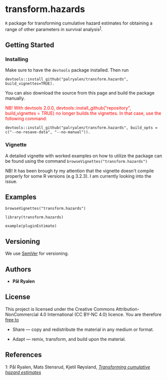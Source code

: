 # transform.hazards

```R``` package for transforming cumulative hazard estimates for obtaining a range of other parameters in survival analysis<sup>[1](#transforming)</sup>.

## Getting Started


### Installing

Make sure to have the ``devtools`` package installed. Then run

```
devtools::install_github("palryalen/transform.hazards", build_vignettes=TRUE).
```
You can also download the source from this page and build the package manually.

<font color="red">NB! With devtools 2.0.0, devtools::install_github("repository", build_vignettes = TRUE) no longer builds the vignettes. In that case, use the following command:</font>

```
devtools::install_github("palryalen/transform.hazards", build_opts = c("--no-resave-data", "--no-manual")).
```

### Vignette
A detailed vignette with worked examples on how to utilize the package can be found using the command ``` browseVignettes("transform.hazards") ```

NB! It has been brough ty my attention that the vignette doesn't compile properly for some R versions (e.g 3.2.3). I am currently looking into the issue.
## Examples

```
browseVignettes("transform.hazards")

library(transform.hazards)

example(pluginEstimate)
```

## Versioning

We use [SemVer](http://semver.org/) for versioning.

## Authors

* **Pål Ryalen**

## License

This project is licensed under the Creative Commons Attribution-NonCommercial 4.0 International (CC BY-NC 4.0) licence. You are therefore [free to](https://creativecommons.org/licenses/by-nc/4.0/)

* Share — copy and redistribute the material in any medium or format.

* Adapt — remix, transform, and build upon the material.


## References




<a name="transforming">1</a>: Pål Ryalen, Mats Stensrud, Kjetil Røysland, [*Transforming cumulative hazard estimates*](https://arxiv.org/abs/1710.07422v3)

<!---
<a name="additive_consistent">2</a>: Pål Ryalen, Mats Stensrud, Kjetil Røysland, [*The additive hazard estimator is consistent for continuous time marginal structural models*](https://arxiv.org/abs/1802.01946)
-->

